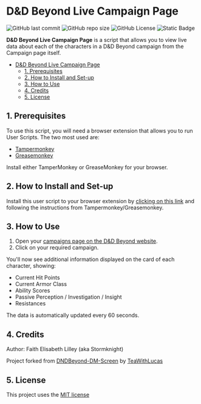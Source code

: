 # D&D Beyond Live Campaign Page

![GitHub last commit](https://img.shields.io/github/last-commit/FaithLilley/DnDBeyond-Live-Campaign?style=plastic&logo=github) ![GitHub repo size](https://img.shields.io/github/repo-size/FaithLilley/DnDBeyond-Live-Campaign?style=plastic) ![GitHub License](https://img.shields.io/github/license/FaithLilley/DnDBeyond-Live-Campaign?style=plastic) ![Static Badge](https://img.shields.io/badge/JavaScript-x?style=plastic&logo=javascript&color=%235b5b5b)

**D&D Beyond Live Campaign Page** is a script that allows you to view live data about each of the characters in a D&D Beyond campaign from the Campaign page itself.

- [D\&D Beyond Live Campaign Page](#dd-beyond-live-campaign-page)
  - [1. Prerequisites](#1-prerequisites)
  - [2. How to Install and Set-up](#2-how-to-install-and-set-up)
  - [3. How to Use](#3-how-to-use)
  - [4. Credits](#4-credits)
  - [5. License](#5-license)

## 1. Prerequisites

To use this script, you will need a browser extension that allows you to run User Scripts. The two most used are:

- [Tampermonkey](https://www.tampermonkey.net/)
- [Greasemonkey](https://www.greasespot.net/)

Install either TamperMonkey or GreaseMonkey for your browser.

## 2. How to Install and Set-up

Install this user script to your browser extension by [clicking on this link](https://github.com/FaithLilley/DnDBeyond-Live-Campaign/raw/master/ddb-live-campaign.user.js) and following the instructions from Tampermonkey/Greasemonkey.

## 3. How to Use

1. Open your [campaigns page on the D&D Beyond website](https://www.dndbeyond.com/my-campaigns).
2. Click on your required campaign.

You'll now see additional information displayed on the card of each character, showing:

- Current Hit Points
- Current Armor Class
- Ability Scores
- Passive Perception / Investigation / Insight
- Resistances

The data is automatically updated every 60 seconds.

## 4. Credits

Author: Faith Elisabeth Lilley (aka Stormknight)

Project forked from [DNDBeyond-DM-Screen](https://github.com/TeaWithLucas/DNDBeyond-DM-Screen) by [TeaWithLucas](https://github.com/TeaWithLucas)

## 5. License

This project uses the [MIT license](LICENSE.md)